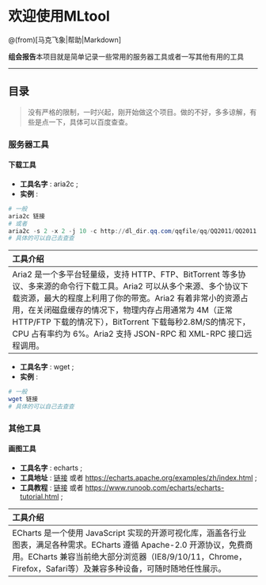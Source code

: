 # 欢迎使用MLtool

@(from)[马克飞象|帮助|Markdown]

**组会报告**本项目就是简单记录一些常用的服务器工具或者一写其他有用的工具
 
-------------------

## 目录
> 没有严格的限制，一时兴起，刚开始做这个项目。做的不好，多多谅解，有些是点一下，具体可以百度查查。


### 服务器工具

#### 下载工具
- **工具名字** : aria2c ;
- **实例** : 
```powershell
# 一般
aria2c 链接
# 或者
aria2c -s 2 -x 2 -j 10 -c http://dl_dir.qq.com/qqfile/qq/QQ2011/QQ2011.exe
# 具体的可以自己去查查
```
| 工具介绍 |
| :-------- |
| Aria2 是一个多平台轻量级，支持 HTTP、FTP、BitTorrent 等多协议、多来源的命令行下载工具。Aria2 可以从多个来源、多个协议下载资源，最大的程度上利用了你的带宽。Aria2 有着非常小的资源占用，在关闭磁盘缓存的情况下，物理内存占用通常为 4M（正常 HTTP/FTP 下载的情况下），BitTorrent 下载每秒2.8M/S的情况下，CPU 占有率约为 6%。Aria2 支持 JSON-RPC 和 XML-RPC 接口远程调用。 |

- **工具名字** : wget ;
- **实例** : 
```powershell
# 一般
wget 链接
# 具体的可以自己去查查
```


### 其他工具
#### 画图工具
- **工具名字** : echarts ;
- **工具地址** : [链接](https://echarts.apache.org/examples/zh/index.html) 或者 https://echarts.apache.org/examples/zh/index.html ; 
- **工具教程** : [链接](https://www.runoob.com/echarts/echarts-tutorial.html) 或者 https://www.runoob.com/echarts/echarts-tutorial.html ; 

| 工具介绍 |
| :-------- |
| ECharts 是一个使用 JavaScript 实现的开源可视化库，涵盖各行业图表，满足各种需求。ECharts 遵循 Apache-2.0 开源协议，免费商用。ECharts 兼容当前绝大部分浏览器（IE8/9/10/11，Chrome，Firefox，Safari等）及兼容多种设备，可随时随地任性展示。 |


### 
